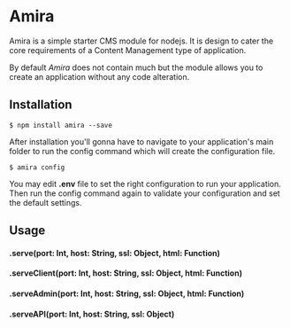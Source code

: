 # Amira
Amira is a simple starter CMS module for nodejs. It is design to cater the core requirements of a Content Management type of application.

By default *Amira* does not contain much but the module allows you to create an application without any code alteration.

## Installation
```ssh
$ npm install amira --save
```

After installation you'll gonna have to navigate to your application's main folder to run the config command which will create the configuration file.
```ssh
$ amira config
```

You may edit **.env** file to set the right configuration to run your application. Then run the config command again to validate your configuration and set the default settings.

## Usage

#### .serve(port: Int, host: String, ssl: Object, html: Function)

#### .serveClient(port: Int, host: String, ssl: Object, html: Function)

#### .serveAdmin(port: Int, host: String, ssl: Object, html: Function)

#### .serveAPI(port: Int, host: String, ssl: Object)